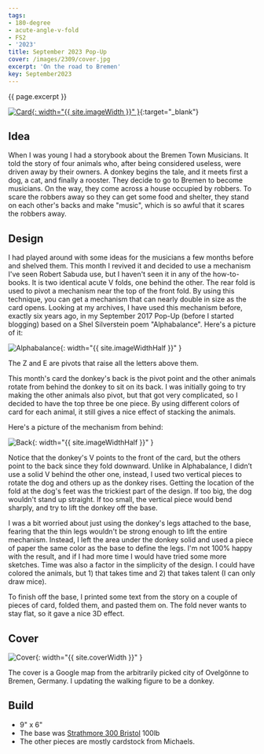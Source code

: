 ```yaml
---
tags:
- 180-degree
- acute-angle-v-fold
- FS2
- '2023'
title: September 2023 Pop-Up
cover: /images/2309/cover.jpg
excerpt: 'On the road to Bremen'
key: September2023
---
```

{{ page.excerpt }}

[![Card]({{site.baseurl}}/images/2309/popup.gif){: width="{{ site.imageWidth }}" }](/images/2309/popup.gif "Click to replay in a new tab"){:target="_blank"}

## Idea

When I was young I had a storybook about the Bremen Town Musicians. It told the story of four animals who, after being considered useless, were driven away by their owners. A donkey begins the tale, and it meets first a dog, a cat, and finally a rooster. They decide to go to Bremen to become musicians. On the way, they come across a house occupied by robbers. To scare the robbers away so they can get some food and shelter, they stand on each other's backs and make "music", which is so awful that it scares the robbers away.

## Design

I had played around with some ideas for the musicians a few months before and shelved them. This month I revived it and decided to use a mechanism I've seen Robert Sabuda use, but I haven't seen it in any of the how-to-books. It is two identical acute V folds, one behind the other. The rear fold is used to pivot a mechanism near the top of the front fold. By using this technique, you can get a mechanism that can nearly double in size as the card opens. Looking at my archives, I have used this mechanism before, exactly six years ago, in my September 2017 Pop-Up (before I started blogging) based on a Shel Silverstein poem "Alphabalance". Here's a picture of it:

![Alphabalance]({{site.baseurl}}/images/2309/alphabalance.jpg){: width="{{ site.imageWidthHalf }}" }

The Z and E are pivots that raise all the letters above them.

This month's card the donkey's back is the pivot point and the other animals rotate from behind the donkey to sit on its back. I was initially going to try making the other animals also pivot, but that got very complicated, so I decided to have the top three be one piece. By using different colors of card for each animal, it still gives a nice effect of stacking the animals.

Here's a picture of the mechanism from behind:

![Back]({{site.baseurl}}/images/2309/back.jpg){: width="{{ site.imageWidthHalf }}" }

Notice that the donkey's V points to the front of the card, but the others point to the back since they fold downward. Unlike in Alphabalance, I didn’t use a solid V behind the other one, instead, I used two vertical pieces to rotate the dog and others up as the donkey rises. Getting the location of the fold at the dog's feet was the trickiest part of the design. If too big, the dog wouldn't stand up straight. If too small, the vertical piece would bend sharply, and try to lift the donkey off the base.

I was a bit worried about just using the donkey's legs attached to the base, fearing that the thin legs wouldn't be strong enough to lift the entire mechanism. Instead, I left the area under the donkey solid and used a piece of paper the same color as the base to define the legs. I'm not 100% happy with the result, and if I had more time I would have tried some more sketches. Time was also a factor in the simplicity of the design. I could have colored the animals, but 1) that takes time and 2) that takes talent (I can only draw mice).

To finish off the base, I printed some text from the story on a couple of pieces of card, folded them, and pasted them on. The fold never wants to stay flat, so it gave a nice 3D effect.

## Cover

![Cover]({{site.baseurl}}{{page.cover}}){: width="{{ site.coverWidth }}" }

The cover is a Google map from the arbitrarily picked city of Ovelgönne to Bremen, Germany. I updating the walking figure to be a donkey.

## Build

- 9" x 6"
- The base was [Strathmore 300 Bristol](/supplies.html#strathmore-300-bristol) 100lb
- The other pieces are mostly cardstock from Michaels.
